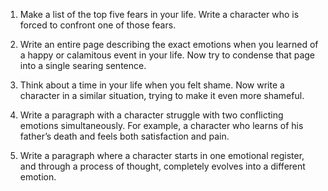 1. Make a list of the top five fears in your life. Write a character who is forced to confront one of those fears.

2. Write an entire page describing the exact emotions when you learned of a happy or calamitous event in your life. Now try to condense that page into a single searing sentence.

3. Think about a time in your life when you felt shame. Now write a character in a similar situation, trying to make it even more shameful.

4. Write a paragraph with a character struggle with two conflicting emotions simultaneously. For example, a character who learns of his father’s death and feels both satisfaction and pain.

5. Write a paragraph where a character starts in one emotional register, and through a process of thought, completely evolves into a different emotion.
